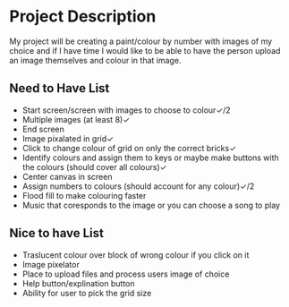# Project Description

My project will be creating a paint/colour by number with images of my choice and if I have time I would like to be able to have the person upload an image themselves and colour in that image.

## Need to Have List
- Start screen/screen with images to choose to colour✓/2
- Multiple images (at least 8)✓
- End screen
- Image pixalated in grid✓
- Click to change colour of grid on only the correct bricks✓
- Identify colours and assign them to keys or maybe make buttons with the colours (should cover all colours)✓
- Center canvas in screen
- Assign numbers to colours (should account for any colour)✓/2
- Flood fill to make colouring faster
- Music that coresponds to the image or you can choose a song to play

## Nice to have List 
- Traslucent colour over block of wrong colour if you click on it
- Image pixelator
- Place to upload files and process users image of choice
- Help button/explination button 
- Ability for user to pick the grid size

